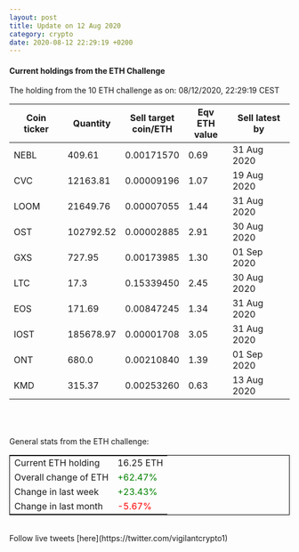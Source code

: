 ```yaml
---
layout: post
title: Update on 12 Aug 2020
category: crypto
date: 2020-08-12 22:29:19 +0200
---
```

<!-- Global site tag (gtag.js) - Google Analytics -->
<script async src="https://www.googletagmanager.com/gtag/js?id=UA-103831149-5"></script>
<script>
  window.dataLayer = window.dataLayer || [];
  function gtag(){dataLayer.push(arguments);}
  gtag('js', new Date());

  gtag('config', 'UA-103831149-5');
</script>


#### Current holdings from the ETH Challenge

The holding from the 10 ETH challenge as on: 08/12/2020, 22:29:19 CEST

|Coin ticker|Quantity|Sell target<br>coin/ETH|Eqv ETH<br>value|Sell latest by|
|-----------|--------|-----------|-----------|--------------|
NEBL|409.61|  0.00171570|0.69|31 Aug 2020|
CVC|12163.81|  0.00009196|1.07|19 Aug 2020|
LOOM|21649.76|  0.00007055|1.44|31 Aug 2020|
OST|102792.52|  0.00002885|2.91|30 Aug 2020|
GXS|727.95|  0.00173985|1.30|01 Sep 2020|
LTC|17.3|  0.15339450|2.45|30 Aug 2020|
EOS|171.69|  0.00847245|1.34|31 Aug 2020|
IOST|185678.97|  0.00001708|3.05|31 Aug 2020|
ONT|680.0|  0.00210840|1.39|01 Sep 2020|
KMD|315.37|  0.00253260|0.63|13 Aug 2020|

<br>
<br>
<br>
General stats from the ETH challenge:

<table style="border:1px solid black;margin-left:auto;margin-right:auto;">
	<tbody>
	<tr>
		<td>Current ETH holding</td>
		<td>     16.25 ETH</td>
	</tr>
	<tr>
		<td>Overall change of ETH</td>
		<td><font color="green">+62.47%</font></td>
	</tr>
	<tr>
		<td>Change in last week</td>
		<td><font color="green">+23.43%</font></td>
	</tr>
	<tr>
		<td>Change in last month</td>
		<td><font color="red">-5.67%</font></td>
	</tr>
	</tbody>
</table>

<br>
Follow live tweets [here](https://twitter.com/vigilantcrypto1)
<br>
<br>